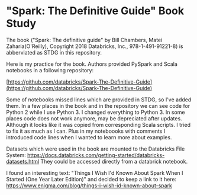 # "Spark: The Definitive Guide" Book Study
The book ("Spark: The definitive guide" by Bill Chambers, Matei Zaharia(O'Reilly), Copyright 2018 Databricks, Inc., 978-1-491-91221-8) is abberviated as STDG in this repository.

Here is my practice for the book. Authors provided PySpark and Scala notebooks in a following repository: 

[https://github.com/databricks/Spark-The-Definitive-Guide](https://github.com/databricks/Spark-The-Definitive-Guide)

Some of notebooks missed lines which are provided in STDG, so I've added them. In a few places in the book and in the repository we can see code for Python 2 while I use Python 3. I changed everything to Python 3. In some places code does not work anymore, may be depreciated after updates. Although it looks like it was copied from corresponding Scala scripts. I tried to fix it as much as I can. Plus in my noteboooks with comments I introduced code lines when I wanted to learn more about examples. 

Datasets which were used in the book are mounted to the Databricks File System:
https://docs.databricks.com/getting-started/databricks-datasets.html
They could be accessed directly from a databrick notebook.

I found an interesting text: "Things I Wish I'd Known About Spark When I Started (One Year Later Edition)" and decided to keep a link to it here: https://www.enigma.com/blog/things-i-wish-id-known-about-spark
